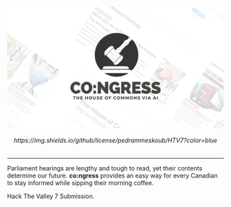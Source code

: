 <img align = "center" alt="vectre-image" src="public/assets/logo_banner.png">

<h6 align="center">
https://img.shields.io/github/license/pedrammeskoub/HTV7?color=blue
</h6>

---

Parliament hearings are lengthy and tough to read, yet their contents determine our future. <b>co:ngress</b> provides an easy way for every Canadian to stay informed while sipping their morning coffee.

Hack The Valley 7 Submission.

